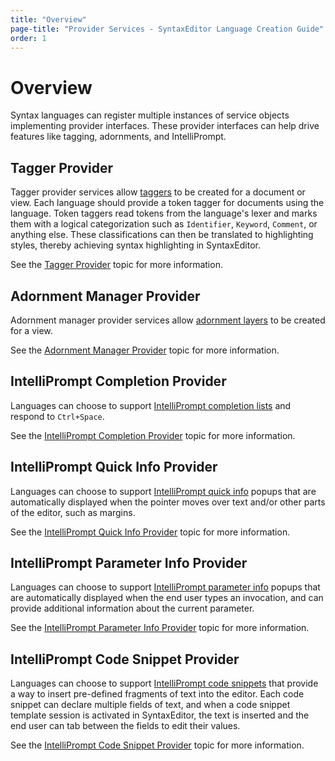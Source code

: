 ```yaml
---
title: "Overview"
page-title: "Provider Services - SyntaxEditor Language Creation Guide"
order: 1
---
```

# Overview

Syntax languages can register multiple instances of service objects implementing provider interfaces.  These provider interfaces can help drive features like tagging, adornments, and IntelliPrompt.

## Tagger Provider

Tagger provider services allow [taggers](../../text-parsing/tagging/taggers.md) to be created for a document or view.  Each language should provide a token tagger for documents using the language.  Token taggers read tokens from the language's lexer and marks them with a logical categorization such as `Identifier`, `Keyword`, `Comment`, or anything else.  These classifications can then be translated to highlighting styles, thereby achieving syntax highlighting in SyntaxEditor.

See the [Tagger Provider](tagger-provider.md) topic for more information.

## Adornment Manager Provider

Adornment manager provider services allow [adornment layers](../../user-interface/adornment/adornment-layers.md) to be created for a view.

See the [Adornment Manager Provider](adornment-manager-provider.md) topic for more information.

## IntelliPrompt Completion Provider

Languages can choose to support [IntelliPrompt completion lists](../../user-interface/intelliprompt/completion-list.md) and respond to `Ctrl+Space`.

See the [IntelliPrompt Completion Provider](completion-provider.md) topic for more information.

## IntelliPrompt Quick Info Provider

Languages can choose to support [IntelliPrompt quick info](../../user-interface/intelliprompt/quick-info.md) popups that are automatically displayed when the pointer moves over text and/or other parts of the editor, such as margins.

See the [IntelliPrompt Quick Info Provider](quick-info-provider.md) topic for more information.

## IntelliPrompt Parameter Info Provider

Languages can choose to support [IntelliPrompt parameter info](../../user-interface/intelliprompt/parameter-info.md) popups that are automatically displayed when the end user types an invocation, and can provide additional information about the current parameter.

See the [IntelliPrompt Parameter Info Provider](parameter-info-provider.md) topic for more information.

## IntelliPrompt Code Snippet Provider

Languages can choose to support [IntelliPrompt code snippets](../../user-interface/intelliprompt/code-snippets.md) that provide a way to insert pre-defined fragments of text into the editor.  Each code snippet can declare multiple fields of text, and when a code snippet template session is activated in SyntaxEditor, the text is inserted and the end user can tab between the fields to edit their values.

See the [IntelliPrompt Code Snippet Provider](code-snippet-provider.md) topic for more information.
